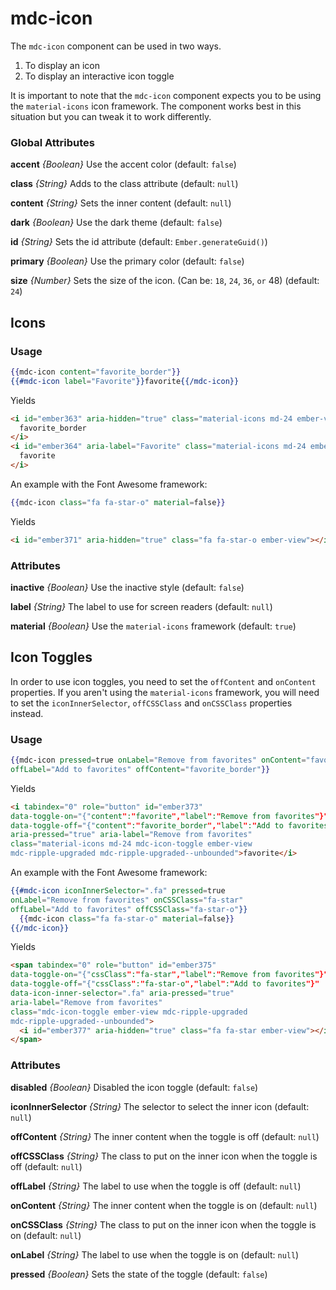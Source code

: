 # mdc-icon

The `mdc-icon` component can be used in two ways.

1. To display an icon
2. To display an interactive icon toggle

It is important to note that the `mdc-icon` component expects you to be
using the `material-icons` icon framework. The component works best
in this situation but you can tweak it to work differently.

### Global Attributes

**accent** *{Boolean}* Use the accent color (default: `false`)

**class** *{String}* Adds to the class attribute (default: `null`)

**content** *{String}* Sets the inner content (default: `null`)

**dark** *{Boolean}* Use the dark theme (default: `false`)

**id** *{String}* Sets the id attribute (default: `Ember.generateGuid()`)

**primary** *{Boolean}* Use the primary color (default: `false`)

**size** *{Number}* Sets the size of the icon. (Can be: `18`, `24`, `36`, `or` 48) (default: `24`)

## Icons

### Usage

```hbs
{{mdc-icon content="favorite_border"}}
{{#mdc-icon label="Favorite"}}favorite{{/mdc-icon}}
```

Yields

```html
<i id="ember363" aria-hidden="true" class="material-icons md-24 ember-view">
  favorite_border
</i>
<i id="ember364" aria-label="Favorite" class="material-icons md-24 ember-view">
  favorite
</i>
```

An example with the Font Awesome framework:

```hbs
{{mdc-icon class="fa fa-star-o" material=false}}
```

Yields

```html
<i id="ember371" aria-hidden="true" class="fa fa-star-o ember-view"></i>
```

### Attributes

**inactive** *{Boolean}* Use the inactive style (default: `false`)

**label** *{String}* The label to use for screen readers (default: `null`)

**material** *{Boolean}* Use the `material-icons` framework (default: `true`)

## Icon Toggles

In order to use icon toggles, you need to set the `offContent` and `onContent`
properties. If you aren't using the `material-icons` framework, you will need
to set the `iconInnerSelector`, `offCSSClass` and `onCSSClass` properties instead.

### Usage

```hbs
{{mdc-icon pressed=true onLabel="Remove from favorites" onContent="favorite"
offLabel="Add to favorites" offContent="favorite_border"}}
```

Yields

```html
<i tabindex="0" role="button" id="ember373"
data-toggle-on="{"content":"favorite","label":"Remove from favorites"}"
data-toggle-off="{"content":"favorite_border","label":"Add to favorites"}"
aria-pressed="true" aria-label="Remove from favorites"
class="material-icons md-24 mdc-icon-toggle ember-view
mdc-ripple-upgraded mdc-ripple-upgraded--unbounded">favorite</i>
```

An example with the Font Awesome framework:

```hbs
{{#mdc-icon iconInnerSelector=".fa" pressed=true
onLabel="Remove from favorites" onCSSClass="fa-star"
offLabel="Add to favorites" offCSSClass="fa-star-o"}}
  {{mdc-icon class="fa fa-star-o" material=false}}
{{/mdc-icon}}
```

Yields

```html
<span tabindex="0" role="button" id="ember375"
data-toggle-on="{"cssClass":"fa-star","label":"Remove from favorites"}"
data-toggle-off="{"cssClass":"fa-star-o","label":"Add to favorites"}"
data-icon-inner-selector=".fa" aria-pressed="true"
aria-label="Remove from favorites"
class="mdc-icon-toggle ember-view mdc-ripple-upgraded
mdc-ripple-upgraded--unbounded">
  <i id="ember377" aria-hidden="true" class="fa fa-star ember-view"></i>
</span>
```

### Attributes

**disabled** *{Boolean}* Disabled the icon toggle (default: `false`)

**iconInnerSelector** *{String}* The selector to select the inner icon (default: `null`)

**offContent** *{String}* The inner content when the toggle is off (default: `null`)

**offCSSClass** *{String}* The class to put on the inner icon when the toggle is off (default: `null`)

**offLabel** *{String}* The label to use when the toggle is off (default: `null`)

**onContent** *{String}* The inner content when the toggle is on (default: `null`)

**onCSSClass** *{String}* The class to put on the inner icon when the toggle is on (default: `null`)

**onLabel** *{String}* The label to use when the toggle is on (default: `null`)

**pressed** *{Boolean}* Sets the state of the toggle (default: `false`)

